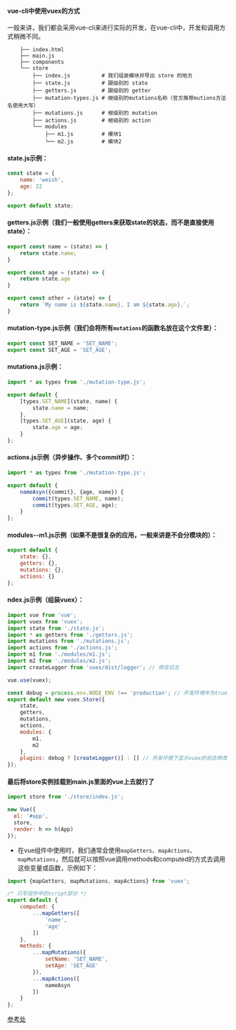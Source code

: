 #### vue-cli中使用vuex的方式
一般来讲，我们都会采用vue-cli来进行实际的开发，在vue-cli中，开发和调用方式稍微不同。

        ├── index.html
        ├── main.js
        ├── components
        └── store
            ├── index.js          # 我们组装模块并导出 store 的地方
            ├── state.js          # 跟级别的 state
            ├── getters.js        # 跟级别的 getter
            ├── mutation-types.js # 根级别的mutations名称（官方推荐mutions方法名使用大写）
            ├── mutations.js      # 根级别的 mutation
            ├── actions.js        # 根级别的 action
            └── modules
                ├── m1.js         # 模块1
                └── m2.js         # 模块2

#### state.js示例：
```javascript
const state = {
    name: 'weish',
    age: 22
};

export default state;
```

#### getters.js示例（我们一般使用getters来获取state的状态，而不是直接使用state）：
```javascript
export const name = (state) => {
    return state.name;
}

export const age = (state) => {
    return state.age
}

export const other = (state) => {
    return `My name is ${state.name}, I am ${state.age}.`;
}
```

#### mutation-type.js示例（我们会将所有`mutations`的函数名放在这个文件里）：
```javascript
export const SET_NAME = 'SET_NAME';
export const SET_AGE = 'SET_AGE';
```

#### mutations.js示例：
```javascript
import * as types from './mutation-type.js';

export default {
    [types.SET_NAME](state, name) {
        state.name = name;
    },
    [types.SET_AGE](state, age) {
        state.age = age;
    }
};
```

#### actions.js示例（异步操作、多个commit时）：
```javascript
import * as types from './mutation-type.js';

export default {
    nameAsyn({commit}, {age, name}) {
        commit(types.SET_NAME, name);
        commit(types.SET_AGE, age);
    }
};
```

#### modules--m1.js示例（如果不是很复杂的应用，一般来讲是不会分模块的）：
```javascript
export default {
    state: {},
    getters: {},
    mutations: {},
    actions: {}
};
```

#### ndex.js示例（组装vuex）：
```javascript
import vue from 'vue';
import vuex from 'vuex';
import state from './state.js';
import * as getters from './getters.js';
import mutations from './mutations.js';
import actions from './actions.js';
import m1 from './modules/m1.js';
import m2 from './modules/m2.js';
import createLogger from 'vuex/dist/logger'; // 修改日志

vue.use(vuex);

const debug = process.env.NODE_ENV !== 'production'; // 开发环境中为true，否则为false
export default new vuex.Store({
    state,
    getters,
    mutations,
    actions,
    modules: {
        m1,
        m2
    },
    plugins: debug ? [createLogger()] : [] // 开发环境下显示vuex的状态修改
});
```

#### 最后将store实例挂载到main.js里面的vue上去就行了
```javascript
import store from './store/index.js';

new Vue({
  el: '#app',
  store,
  render: h => h(App)
});
```

* 在vue组件中使用时，我们通常会使用`mapGetters`、`mapActions`、`mapMutations`，然后就可以按照vue调用methods和computed的方式去调用这些变量或函数，示例如下：
```javascript
import {mapGetters, mapMutations, mapActions} from 'vuex';

/* 只写组件中的script部分 */
export default {
    computed: {
        ...mapGetters([
            'name',
            'age'
        ])
    },
    methods: {
        ...mapMutations({
            setName: 'SET_NAME',
            setAge: 'SET_AGE'
        }),
        ...mapActions([
            nameAsyn
        ])
    }
};
```

[参考处](https://segmentfault.com/a/1190000012015742)